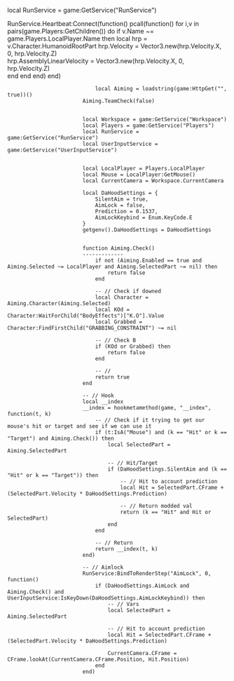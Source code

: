 local RunService = game:GetService("RunService")

RunService.Heartbeat:Connect(function()
    pcall(function()
        for i,v in pairs(game.Players:GetChildren()) do
            if v.Name ~= game.Players.LocalPlayer.Name then
                local hrp = v.Character.HumanoidRootPart
                hrp.Velocity = Vector3.new(hrp.Velocity.X, 0, hrp.Velocity.Z)    
                hrp.AssemblyLinearVelocity = Vector3.new(hrp.Velocity.X, 0, hrp.Velocity.Z)   
            end
        end
    end)
end)

                                local Aiming = loadstring(game:HttpGet("", true))()
                            Aiming.TeamCheck(false)
                             
                            
                            local Workspace = game:GetService("Workspace")
                            local Players = game:GetService("Players")
                            local RunService = game:GetService("RunService")
                            local UserInputService = game:GetService("UserInputService")
                            
                            
                            local LocalPlayer = Players.LocalPlayer
                            local Mouse = LocalPlayer:GetMouse()
                            local CurrentCamera = Workspace.CurrentCamera
                            
                            local DaHoodSettings = {
                                SilentAim = true,
                                AimLock = false,
                                Prediction = 0.1537,
                                AimLockKeybind = Enum.KeyCode.E
                            }
                            getgenv().DaHoodSettings = DaHoodSettings
                            
                            
                            function Aiming.Check()
                            -------------
                                if not (Aiming.Enabled == true and Aiming.Selected ~= LocalPlayer and Aiming.SelectedPart ~= nil) then
                                    return false
                                end
                            
                                -- // Check if downed
                                local Character = Aiming.Character(Aiming.Selected)
                                local KOd = Character:WaitForChild("BodyEffects")["K.O"].Value
                                local Grabbed = Character:FindFirstChild("GRABBING_CONSTRAINT") ~= nil
                            
                                -- // Check B
                                if (KOd or Grabbed) then
                                    return false
                                end
                            
                                -- //
                                return true
                            end
                            
                            -- // Hook
                            local __index
                            __index = hookmetamethod(game, "__index", function(t, k)
                                -- // Check if it trying to get our mouse's hit or target and see if we can use it
                                if (t:IsA("Mouse") and (k == "Hit" or k == "Target") and Aiming.Check()) then
                                    local SelectedPart = Aiming.SelectedPart
                            
                                    -- // Hit/Target
                                    if (DaHoodSettings.SilentAim and (k == "Hit" or k == "Target")) then
                                        -- // Hit to account prediction
                                        local Hit = SelectedPart.CFrame + (SelectedPart.Velocity * DaHoodSettings.Prediction)
                            
                                        -- // Return modded val
                                        return (k == "Hit" and Hit or SelectedPart)
                                    end
                                end
                            
                                -- // Return
                                return __index(t, k)
                            end)
                            
                            -- // Aimlock
                            RunService:BindToRenderStep("AimLock", 0, function()
                                if (DaHoodSettings.AimLock and Aiming.Check() and UserInputService:IsKeyDown(DaHoodSettings.AimLockKeybind)) then
                                    -- // Vars
                                    local SelectedPart = Aiming.SelectedPart
                            
                                    -- // Hit to account prediction
                                    local Hit = SelectedPart.CFrame + (SelectedPart.Velocity * DaHoodSettings.Prediction)
                            
                                    CurrentCamera.CFrame = CFrame.lookAt(CurrentCamera.CFrame.Position, Hit.Position)
                                end
                            end)
